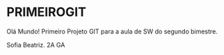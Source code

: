 # PRIMEIROGIT

Olá Mundo! Primeiro Projeto GIT para a aula de SW do segundo bimestre.

Sofia Beatriz. 2A GA
